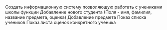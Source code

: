 Создать информационную систему позволяющую работать с учениками школы
функции
Добавление нового студента
(Поля - имя, фамилия, название предмета, оценка)
Добавление предмета
Показ списка учеников
Показ листа оценок конкретного ученика